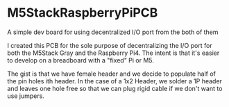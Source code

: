 # M5StackRaspberryPiPCB
A simple dev board for using decentralized I/O port from the both of them 

I created this PCB for the sole purpose of decentralizing the I/O port for both the M5Stack Gray and the Raspberry Pi4. The intent is that it's easier to develop on a breadboard with a "fixed" Pi or M5. 

The gist is that we have female header and we decide to populate half of the pin holes ith header. In the case of a 1x2 Header, we solder a 1P header and leaves one hole free so that we can plug rigid cable if we don't want to use jumpers. 

